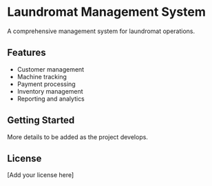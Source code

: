 # Laundromat Management System

A comprehensive management system for laundromat operations.

## Features

- Customer management
- Machine tracking
- Payment processing
- Inventory management
- Reporting and analytics

## Getting Started

More details to be added as the project develops.

## License

[Add your license here] 